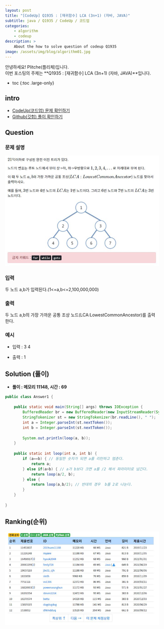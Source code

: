 ```yaml
---
layout: post
title: "[CodeUp] Q1935 : [재귀함수] LCA (3n+1) (자바, JAVA)"
subtitle: java / Q1935 / CodeUp / 코드업
categories:
    - algorithm
    - codeup
description: >
    About the how to solve question of codeup Q1935
image: /assets/img/blog/algorithm01.jpg
---
```


안녕하세요! Plitche(플리체)입니다.  
이번 포스팅의 주제는 **Q1935 : [재귀함수] LCA (3n+1) (자바, JAVA)**입니다.

* toc
{:toc .large-only}

## intro
* [CodeUp(코드업) 문제 확인하기](https://codeup.kr/problem.php?id=1935)  
* [Github(깃헙) 풀이 확인하기](https://github.com/plitche/CodeUp_Solution/tree/master/Q1901~Q2000/Q1935)  

## Question
### 문제 설명
![](/assets/post/codeup/Q1900~Q1999/20220110/01.JPG)  

### 입력
두 노드 a,b가 입력된다.(1<=a,b<=2,100,000,000)  

### 출력
두 노드 a,b의 가장 가까운 공통 조상 노드(LCA:LowestCommonAncestor)를 출력한다.  
  
### 예시
* 입력 : 3 4  
  
* 출력 : 1  
  
## Solution (풀이)
* **풀이 : 메모리 11148, 시간 : 69**  

```java
public class Answer1 {
	
	public static void main(String[] args) throws IOException {
        BufferedReader br = new BufferedReader(new InputStreamReader(System.in));
        StringTokenizer st = new StringTokenizer(br.readLine(), " ");
        int a = Integer.parseInt(st.nextToken());
        int b = Integer.parseInt(st.nextToken());
        
        System.out.println(loop(a, b));
	}
	
	public static int loop(int a, int b) {
		if (a==b) { // 동일한 숫자가 되면 a를 리턴하고 멈춘다.
			return a;
		} else if(a>b) { // a가 b보다 크면 a를 /2 해서 파라미터로 넘긴다.
			return loop(a/2, b);
		} else {
			return loop(a,b/2); // 반대의 경우  b를 2로 나눈다.
		}
	}
    	 
}
```  

## Ranking(순위)
![](/assets/post/codeup/Q1900~Q1999/20220110/03.JPG)  